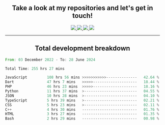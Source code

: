 <h2 align="center">
  Take a look at my repositories and let's get in touch!
</h2>
<p align="center">
  <a href="https://www.instagram.com/rayhanarkan?igsh=MXM3dHhmMTZ3ZWVsaA==">
    <img src="https://img.icons8.com/material-outlined/30/689d6a/instagram.png"/>
  </a>
  <a href="https://www.linkedin.com/in/rayhanarkan/">
    <img src="https://img.icons8.com/material-outlined/30/689d6a/linkedin.png"/>
  </a>
  <a href="">
    <img src="https://img.icons8.com/material-outlined/30/689d6a/geography.png"/>
  </a>
  <a href="mailto:rayhanarkan30@gmail.com">
    <img src="https://img.icons8.com/material-outlined/30/689d6a/email.png"/>
  </a>
</p>

---

<h2 align="center">Total development breakdown</h2>

<p align="center">
<!--START_SECTION:waka-->

```rust
From: 03 December 2022 - To: 28 June 2024

Total Time: 255 hrs 27 mins

JavaScript         108 hrs 56 mins >>>>>>>>>>>--------------   42.64 %
Dart               47 hrs 7 mins   >>>>>--------------------   18.44 %
PHP                46 hrs 23 mins  >>>>>--------------------   18.16 %
Python             11 hrs 37 mins  >------------------------   04.55 %
JSON               10 hrs 28 mins  >------------------------   04.10 %
TypeScript         5 hrs 39 mins   >------------------------   02.21 %
CSS                5 hrs 23 mins   >------------------------   02.11 %
C++                4 hrs 30 mins   -------------------------   01.76 %
HTML               3 hrs 27 mins   -------------------------   01.35 %
Bash               2 hrs 29 mins   -------------------------   00.98 %
```

<!--END_SECTION:waka-->
</p>
